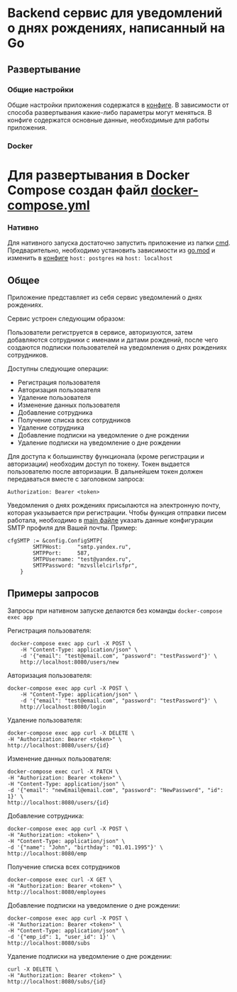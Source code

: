 # Backend сервис для уведомлений о днях рождениях, написанный на Go
## Развертывание
### Общие настройки
Общие настройки приложения содержатся в [конфиге](https://github.com/dharmata314/birthday_service/blob/main/config/config.yaml). В зависимости от способа развертывания какие-либо параметры могут меняться. 
В конфиге содержатся основные данные, необходимые для работы приложения.

### Docker 
Для развертывания в Docker Compose создан файл [docker-compose.yml](https://github.com/dharmata314/birthday_service/blob/main/docker-compose.yml)
=
### Нативно
Для нативного запуска достаточно запустить приложение из папки [cmd](https://github.com/dharmata314/birthday_service/tree/main/cmd). 
Предварительно, необходимо установить зависимости из [go.mod](https://github.com/dharmata314/birthday_service/blob/main/go.mod) и изменить в [конфиге](https://github.com/dharmata314/birthday_service/blob/main/config/config.yaml) ```host: postgres``` на ```host: localhost```
## Общее
Приложение представляет из себя сервис уведомлений о днях рождениях. 

Сервис устроен следующим образом:

Пользователи региструется в сервисе, авторизуются, затем добавляются сотрудники с именами и датами рождений, после чего создаются подписки пользователей на уведомления о днях рождениях сотрудников.

Доступны следующие операции:
 - Регистрация пользователя
 - Авторизация пользователя
 - Удаление пользователя
 - Изменение данных пользователя
 - Добавление сотрудника
 - Получение списка всех сотрудников
 - Удаление сотрудника
 - Добавление подписки на уведомление о дне рождении
 - Удаление подписки на уведомление о дне рождении

Для доступа к большинству функционала (кроме регистрации и авторизации) необходим доступ по токену.
Токен выдается пользователю после авторизации.
В дальнейшем токен должен передаваться вместе с заголовком запроса:
```
Authorization: Bearer <token>
```
Уведомления о днях рождениях присылаются на электронную почту, которая указывается при регистрации. Чтобы функция отправки писем работала, необходимо в [main файле](https://github.com/dharmata314/birthday_service/blob/main/cmd/main.go) указать данные конфигурации SMTP профиля для Вашей почты. Пример:
```
cfgSMTP := &config.ConfigSMTP{
		SMTPHost:     "smtp.yandex.ru",
		SMTPPort:     587,
		SMTPUsername: "test@yandex.ru",
		SMTPPassword: "mzvsllelcirlsfpr",
	}
 ```
## Примеры запросов

Запросы при нативном запуске делаются без команды ```docker-compose exec app```

Регистрация пользователя:
```
 docker-compose exec app curl -X POST \
    -H "Content-Type: application/json" \
    -d '{"email": "test@email.com", "password": "testPassword"}' \
    http://localhost:8080/users/new
```
Авторизация пользователя:
```
docker-compose exec app curl -X POST \
    -H "Content-Type: application/json" \
    -d '{"email": "test@email.com", "password": "testPassword"}' \
    http://localhost:8080/login
```
Удаление пользователя:
```
docker-compose exec app curl -X DELETE \
-H "Authorization: Bearer <token>" \
http://localhost:8080/users/{id}
```
Изменение данных пользователя:
```
docker-compose exec curl -X PATCH \
-H "Authorization: Bearer <token>" \
-H "Content-Type: application/json" \
-d '{"email": "newEmail@email.com", "password": "NewPassword", "id": 1}' \
http://localhost:8080/users/{id}
```
Добавление сотрудника:
```
docker-compose exec app curl -X POST \ 
-H "Authorization: <token>" \
-H "Content-Type: application/json" \
-d '{"name": "John", "birthday": "01.01.1995"}' \
http://localhost:8080/emp
```
Получение списка всех сотрудников
```
docker-compose exec curl -X GET \
-H "Authorization: Bearer <token>" \
http://localhost:8080/employees

```
Добавление подписки на уведомление о дне рождении:
```
docker-compose exec app curl -X POST \
-H "Authorization: Bearer <token>" \
-H "Content-Type: application/json" \
-d '{"emp_id": 1, "user_id": 1}' \
http://localhost:8080/subs

```
Удаление подписки на уведомление о дне рождении:
```
curl -X DELETE \
-H "Authorization: Bearer <token>" \
http://localhost:8080/subs/{id}

```
